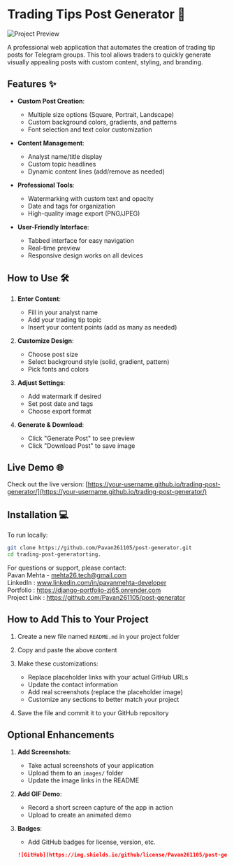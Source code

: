 # Trading Tips Post Generator 🚀

![Project Preview](https://via.placeholder.com/800x400?text=Trading+Post+Generator+Preview)

A professional web application that automates the creation of trading tip posts for Telegram groups. This tool allows traders to quickly generate visually appealing posts with custom content, styling, and branding.

## Features ✨

- **Custom Post Creation**:
  - Multiple size options (Square, Portrait, Landscape)
  - Custom background colors, gradients, and patterns
  - Font selection and text color customization

- **Content Management**:
  - Analyst name/title display
  - Custom topic headlines
  - Dynamic content lines (add/remove as needed)

- **Professional Tools**:
  - Watermarking with custom text and opacity
  - Date and tags for organization
  - High-quality image export (PNG/JPEG)

- **User-Friendly Interface**:
  - Tabbed interface for easy navigation
  - Real-time preview
  - Responsive design works on all devices

## How to Use 🛠️

1. **Enter Content**:
   - Fill in your analyst name
   - Add your trading tip topic
   - Insert your content points (add as many as needed)

2. **Customize Design**:
   - Choose post size
   - Select background style (solid, gradient, pattern)
   - Pick fonts and colors

3. **Adjust Settings**:
   - Add watermark if desired
   - Set post date and tags
   - Choose export format

4. **Generate & Download**:
   - Click "Generate Post" to see preview
   - Click "Download Post" to save image

## Live Demo 🌐

Check out the live version: [https://your-username.github.io/trading-post-generator/](https://your-username.github.io/trading-post-generator/)

## Installation 💻

To run locally:

```bash
git clone https://github.com/Pavan261105/post-generator.git
cd trading-post-generatorting.
```
For questions or support, please contact:<br>
Pavan Mehta - mehta26.tech@gmail.com<br>
LinkedIn : www.linkedin.com/in/pavanmehta-developer<br>
Portfolio : https://django-portfolio-zj65.onrender.com<br>
Project Link : https://github.com/Pavan261105/post-generator<br>


## How to Add This to Your Project

1. Create a new file named `README.md` in your project folder
2. Copy and paste the above content
3. Make these customizations:
   - Replace placeholder links with your actual GitHub URLs
   - Update the contact information
   - Add real screenshots (replace the placeholder image)
   - Customize any sections to better match your project

4. Save the file and commit it to your GitHub repository

## Optional Enhancements

1. **Add Screenshots**:
   - Take actual screenshots of your application
   - Upload them to an `images/` folder
   - Update the image links in the README

2. **Add GIF Demo**:
   - Record a short screen capture of the app in action
   - Upload to create an animated demo

3. **Badges**:
   - Add GitHub badges for license, version, etc.
   ```markdown
   ![GitHub](https://img.shields.io/github/license/Pavan261105/post-generator)
